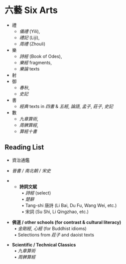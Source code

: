 # 六藝 Six Arts
- 禮
	- _儀禮_ (Yili), 
	- _禮記_ (Liji), 
	- _周禮_ (Zhouli)
- 樂
	- _詩經_ (Book of Odes), 
	- _樂經_ fragments, 
	- _樂論_ texts
- 射
- 御
	- _春秋_, 
	- _史記_
- 書
	- _經典_ texts in _四書_ & _五經_, _論語_, _孟子_, _莊子_, _史記_
- 數
	- _九章算術_, 
	- _周髀算經_, 
	- _算經十書_

## Reading List
- 資治通鑑
- _晉書 / 南北朝 / 宋史_
- - **詩詞文賦**  
     • _詩經_ (select)  
     • _楚辭_  
     • Tang-shi 唐詩 (Li Bai, Du Fu, Wang Wei, etc.)  
     • 宋詞 (Su Shi, Li Qingzhao, etc.)
    
- **佛道 / other schools (for contrast & cultural literacy)**  
     • _金剛經_, _心經_ (for Buddhist idioms)  
     • Selections from _莊子_ and daoist texts
    
- **Scientific / Technical Classics**  
     • _九章算術_  
     • _周髀算經_